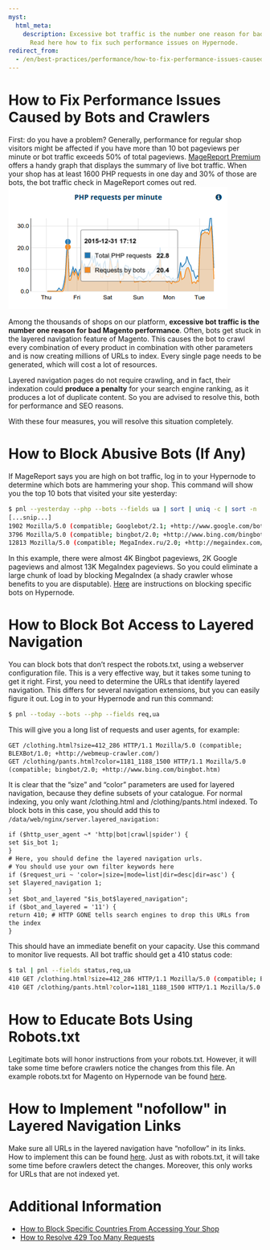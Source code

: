 ```yaml
---
myst:
  html_meta:
    description: Excessive bot traffic is the number one reason for bad Magento performance.
      Read here how to fix such performance issues on Hypernode.
redirect_from:
  - /en/best-practices/performance/how-to-fix-performance-issues-caused-by-bots-and-crawlers/
---
```


<!-- source: https://support.hypernode.com/en/best-practices/performance/how-to-fix-performance-issues-caused-by-bots-and-crawlers/ -->

# How to Fix Performance Issues Caused by Bots and Crawlers

First: do you have a problem? Generally, performance for regular shop visitors might be affected if you have more than 10 bot pageviews per minute or bot traffic exceeds 50% of total pageviews. [MageReport Premium](https://www.magereport.com) offers a handy graph that displays the summary of live bot traffic. When your shop has at least 1600 PHP requests in one day and 30% of those are bots, the bot traffic check in MageReport comes out red.![](_res/ZTy7Y6OGj6aJmCKOGlyZvOQx96UH21Yexg.png)

Among the thousands of shops on our platform, **excessive bot traffic is the number one reason for bad Magento performance**. Often, bots get stuck in the layered navigation feature of Magento. This causes the bot to crawl every combination of every product in combination with other parameters and is now creating millions of URLs to index. Every single page needs to be generated, which will cost a lot of resources.

Layered navigation pages do not require crawling, and in fact, their indexation could **produce a penalty** for your search engine ranking, as it produces a lot of duplicate content. So you are advised to resolve this, both for performance and SEO reasons.

With these four measures, you will resolve this situation completely.

# How to Block Abusive Bots (If Any)

If MageReport says you are high on bot traffic, log in to your Hypernode to determine which bots are hammering your shop. This command will show you the top 10 bots that visited your site yesterday:

```bash
$ pnl --yesterday --php --bots --fields ua | sort | uniq -c | sort -n
[...snip...]
1902 Mozilla/5.0 (compatible; Googlebot/2.1; +http://www.google.com/bot.html)
3796 Mozilla/5.0 (compatible; bingbot/2.0; +http://www.bing.com/bingbot.htm)
12813 Mozilla/5.0 (compatible; MegaIndex.ru/2.0; +http://megaindex.com/crawler)

```

In this example, there were almost 4K Bingbot pageviews, 2K Google pageviews and almost 13K MegaIndex pageviews. So you could eliminate a large chunk of load by blocking MegaIndex (a shady crawler whose benefits to you are disputable). [Here](https://support.hypernode.com/knowledgebase/blocking-user-agents-referrers/) are instructions on blocking specific bots on Hypernode.

# How to Block Bot Access to Layered Navigation

You can block bots that don’t respect the robots.txt, using a webserver configuration file. This is a very effective way, but it takes some tuning to get it right. First, you need to determine the URLs that identify layered navigation. This differs for several navigation extensions, but you can easily figure it out. Log in to your Hypernode and run this command:

```bash
$ pnl --today --bots --php --fields req,ua

```

This will give you a long list of requests and user agents, for example:

```nginx
GET /clothing.html?size=412_286 HTTP/1.1 Mozilla/5.0 (compatible; BLEXBot/1.0; +http://webmeup-crawler.com/)
GET /clothing/pants.html?color=1181_1188_1500 HTTP/1.1 Mozilla/5.0 (compatible; bingbot/2.0; +http://www.bing.com/bingbot.htm)

```

It is clear that the “size” and “color” parameters are used for layered navigation, because they define subsets of your catalogue. For normal indexing, you only want /clothing.html and /clothing/pants.html indexed. To block bots in this case, you should add this to `/data/web/nginx/server.layered_navigation:`

```nginx
if ($http_user_agent ~* 'http|bot|crawl|spider') {
set $is_bot 1;
}
# Here, you should define the layered navigation urls.
# You should use your own filter keywords here
if ($request_uri ~ 'color=|size=|mode=list|dir=desc|dir=asc') {
set $layered_navigation 1;
}
set $bot_and_layered "$is_bot$layered_navigation";
if ($bot_and_layered = '11') {
return 410; # HTTP GONE tells search engines to drop this URLs from the index
}

```

This should have an immediate benefit on your capacity. Use this command to monitor live requests. All bot traffic should get a 410 status code:

```bash
$ tal | pnl --fields status,req,ua
410 GET /clothing.html?size=412_286 HTTP/1.1 Mozilla/5.0 (compatible; BLEXBot/1.0; +http://webmeup-crawler.com/)
410 GET /clothing/pants.html?color=1181_1188_1500 HTTP/1.1 Mozilla/5.0 (compatible; bingbot/2.0; +http://www.bing.com/bingbot.htm)

```

# How to Educate Bots Using Robots.txt

Legitimate bots will honor instructions from your robots.txt. However, it will take some time before crawlers notice the changes from this file. An example robots.txt for Magento on Hypernode van be found [here](https://gist.github.com/gwillem/feeada60fb6b4ebc5c3f).

# How to Implement "nofollow" in Layered Navigation Links

Make sure all URLs in the layered navigation have “nofollow” in its links. How to implement this can be found [here](https://www.byte.nl/blog/reduce-magento-resources-using-meta-tag-robots/). Just as with robots.txt, it will take some time before crawlers detect the changes. Moreover, this only works for URLs that are not indexed yet.

# Additional Information

- [How to Block Specific Countries From Accessing Your Shop](https://support.hypernode.com/knowledgebase/block-your-site-for-specific-countries/)
- [How to Resolve 429 Too Many Requests](https://support.hypernode.com/knowledgebase/resolving-429-many-requests/)
